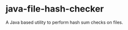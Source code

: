 java-file-hash-checker
======================

A Java based utility to perform hash sum checks on files.
